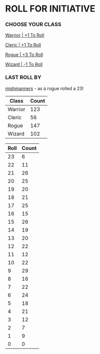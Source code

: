 # ROLL FOR INITIATIVE
### CHOOSE YOUR CLASS

[Warrior | +1 To Roll](https://github.com/benjaminsampica/benjaminsampica/issues/new?title=roll%7Cwarrior&body=Just+click+%27Submit+new+issue%27.)

[Cleric | +1 To Roll](https://github.com/benjaminsampica/benjaminsampica/issues/new?title=roll%7Ccleric&body=Just+click+%27Submit+new+issue%27.)

[Rogue | +3 To Roll](https://github.com/benjaminsampica/benjaminsampica/issues/new?title=roll%7Crogue&body=Just+click+%27Submit+new+issue%27.)

[Wizard | -1 To Roll](https://github.com/benjaminsampica/benjaminsampica/issues/new?title=roll%7Cwizard&body=Just+click+%27Submit+new+issue%27.)
### LAST ROLL BY
[mishmanners](https://www.github.com/mishmanners) - as a rogue rolled a 23!

|Class|Count|
|-|-|
|Warrior|123|
|Cleric|56|
|Rogue|147|
|Wizard|102|

|Roll|Count|
|-|-|
|23|6
|22|11
|21|26
|20|25
|19|20
|18|21
|17|25
|16|15
|15|26
|14|19
|13|20
|12|22
|11|12
|10|22
|9|29
|8|16
|7|22
|6|24
|5|18
|4|21
|3|12
|2|7
|1|9
|0|0
